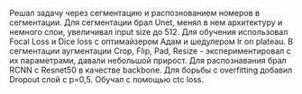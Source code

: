 Решал задачу через сегментацию и распознованием номеров в сегментации. Для сегментации брал Unet, менял в нем архитектуру и немного слои, увеличивал input size до 512. Для обучения использовал Focal Loss и Dice loss с оптимайзером Адам и шедулером lr on plateau. 
В сегментации аугментации Crop, Flip, Pad, Resize - экспериментировал с их параметрами, давали небольшой прирост. Для распознавания брал RCNN с Resnet50 в качестве backbone. Для борьбы с overfitting добавил Dropout слой с p=0,5. Обучал с помощью ctc loss.

